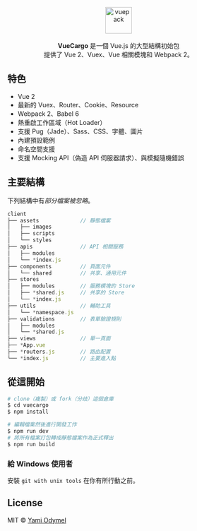<p align="center">
  <img src="https://cloud.githubusercontent.com/assets/7308718/20474437/785fdb08-b001-11e6-9e04-9bc4ea5d5a55.png" alt="vuepack" width="60">
  <br><br><strong>VueCargo</strong> 是一個 Vue.js 的大型結構初始包 <br>提供了 Vue 2、Vuex、Vue 相關模塊和 Webpack 2。
</p>

## 特色

- Vue 2
- 最新的 Vuex、Router、Cookie、Resource
- Webpack 2、Babel 6
- 熱重啟工作區域（Hot Loader）
- 支援 Pug（Jade）、Sass、CSS、字體、圖片
- 內建預設範例
- 命名空間支援
- 支援 Mocking API（偽造 API 伺服器請求）、與模擬隨機錯誤

## 主要結構

下列結構中有*部分檔案被忽略*。

```js
client
├── assets             // 靜態檔案
│   ├── images
│   ├── scripts
│   └── styles
├── apis               // API 相關服務
│   ├── modules
│   └── *index.js
├── components         // 頁面元件
│   └── shared         // 共享、通用元件
├── stores
│   ├── modules        // 服務模塊的 Store
│   ├── *shared.js     // 共享的 Store
│   └── *index.js
├── utils              // 輔助工具
│   └── *namespace.js
├── validations        // 表單驗證規則
│   ├── modules
│   └── *shared.js
├── views              // 單一頁面
├── *App.vue
├── *routers.js        // 路由配置
└── *index.js          // 主要進入點
```

## 從這開始

```bash
# clone（複製）或 fork（分歧）這個倉庫
$ cd vuecargo
$ npm install

# 編輯檔案然後進行開發工作
$ npm run dev
# 將所有檔案打包轉成靜態檔案作為正式釋出
$ npm run build
```

### 給 Windows 使用者

安裝 `git with unix tools` 在你有所行動之前。

## License

MIT &copy; [Yami Odymel](https://github.com/YamiOdymel)
